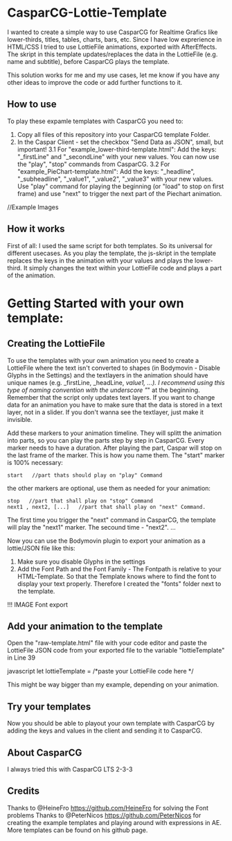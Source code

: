 # CasparCG-Lottie-Template
I wanted to create a simple way to use CasparCG for Realtime Grafics like lower-thirds, titles, tables, charts, bars, etc. Since I have low exprerience in HTML/CSS I tried to use LottieFile animations, exported with AfterEffects. The skript in this template updates/replaces the data in the LottieFile (e.g. name and subtitle), before CasparCG plays the template.

This solution works for me and my use cases, let me know if you have any other ideas to improve the code or add further functions to it.


## How to use
To play these expamle templates with CasparCG you need to:
1. Copy all files of this repository into your CasparCG template Folder. 
2. In the Caspar Client - set the checkbox "Send Data as JSON", small, but important!
3.1 For "example_lower-third-template.html": Add the keys: "_firstLine" and "_secondLine" with your new values. You can now use the "play", "stop" commands from CasparCG.
3.2 For "example_PieChart-template.html": Add the keys: "_headline", "_subheadline", "_value1", "_value2", "_value3" with your new values. Use "play" command for playing the beginning (or "load" to stop on first frame) and use "next" to trigger the next part of the Piechart animation.

//Example Images


## How it works
First of all: I used the same script for both templates. So its universal for different usecases. As you play the template, the js-skript in the template replaces the keys in the animation with your values and plays the lower-third. It simply changes the text within your LottieFile code and plays a part of the animation. 

# Getting Started with your own template:

## Creating the LottieFile 
To use the templates with your own animation you need to create a LottieFile where the text isn't converted to shapes (in Bodymovin - Disable Glyphs in the Settings) and the textlayers in the animation should have unique names (e.g. _firstLine, _headLine, _value1, ...). 
I recommend using this type of naming convention with the underscore "_" at the beginning.
Remember that the script only updates text layers. If you want to change data for an animation you have to make sure that the data is stored in a text layer, not in a slider. If you don't wanna see the textlayer, just make it invisible.

Add these markers to your animation timeline. They will splitt the animation into parts, so you can play the parts step by step in CasparCG. Every marker needs to have a duration. After playing the part, Caspar will stop on the last frame of the marker.
This is how you name them. The "start" marker is 100% necessary: 
```
start   //part thats should play on "play" Command
```
the other markers are optional, use them as needed for your animation: 

```
stop   //part that shall play on "stop" Command
next1 , next2, [...]   //part that shall play on "next" Command.
```

 The first time you trigger the "next" command in CasparCG, the template will play the "next1" marker. The secound time - "next2". ... 


Now you can use the Bodymovin plugin to export your animation as a lottie/JSON file like this: 
1. Make sure you disable Glyphs in the settings
2. Add the Font Path and the Font Family - The Fontpath is relative to your HTML-Template. So that the Template knows where to find the font to display your text properly. Therefore I created the "fonts" folder next to the template.

!!! IMAGE Font export




## Add your animation to the template
Open the "raw-template.html" file with your code editor and paste the LottieFile JSON code from your exported file to the variable "lottieTemplate" in Line 39

javascript
let lottieTemplate =  /*paste your LottieFile code here */


This might be way bigger than my example, depending on your animation.



## Try your templates
Now you should be able to playout your own template with CasparCG by adding the keys and values in the client and sending it to CasparCG.



## About CasparCG
I always tried this with CasparCG LTS 2-3-3 


## Credits
Thanks to @HeineFro https://github.com/HeineFro for solving the Font problems
Thanks to @PeterNicos https://github.com/PeterNicos for creating the example templates and playing around with expressions in AE. 
More templates can be found on his github page.